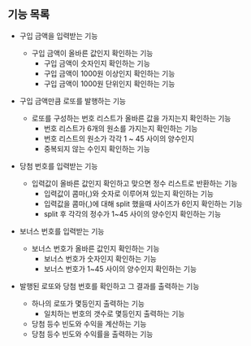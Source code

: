 ## 기능 목록
- 구입 금액을 입력받는 기능
  - 구입 금액이 올바른 값인지 확인하는 기능
    - 구입 금액이 숫자인지 확인하는 기능
    - 구입 금액이 1000원 이상인지 확인하는 기능
    - 구입 금액이 1000원 단위인지 확인하는 기능

- 구입 금액만큼 로또를 발행하는 기능
  - 로또를 구성하는 번호 리스트가 올바른 값을 가지는지 확인하는 기능
    - 번호 리스트가 6개의 원소를 가지는지 확인하는 기능
    - 번호 리스트의 원소가 각각 1 ~ 45 사이의 양수인지
    - 중복되지 않는 수인지 확인하는 기능

- 당첨 번호를 입력받는 기능
  - 입력값이 올바른 값인지 확인하고 맞으면 정수 리스트로 반환하는 기능
    - 입력값이 콤마(,)와 숫자로 이루어져 있는지 확인하는 기능
    - 입력값을 콤마(,)에 대해 split 했을때 사이즈가 6인지 확인하는 기능
    - split 후 각각의 정수가 1~45 사이의 양수인지 확인하는 기능

- 보너스 번호를 입력받는 기능
  - 보너스 번호가 올바른 값인지 확인하는 기능
    - 보너스 번호가 숫자인지 확인하는 기능
    - 보너스 번호가 1~45 사이의 양수인지 확인하는 기능

- 발행된 로또와 당첨 번호를 확인하고 그 결과를 출력하는 기능
  - 하나의 로또가 몇등인지 출력하는 기능
    - 일치하는 번호의 갯수로 몇등인지 출력하는 기능
  - 당첨 등수 빈도와 수익을 계산하는 기능
  - 당첨 등수 빈도와 수익률을 출력하는 기능